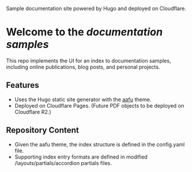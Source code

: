 Sample documentation site powered by Hugo and deployed on Cloudflare.

# Welcome to the *documentation samples*

This repo implements the UI for an index to documentation samples, including online publications, blog posts, and personal projects.

## Features

- Uses the Hugo static site generator with the [aafu](https://themes.gohugo.io/themes/aafu/) theme.
- Deployed on Cloudflare Pages. (Future PDF objects to be deployed on Cloudflare R2.)

## Repository Content

- Given the aafu theme, the index structure is defined in the config.yaml file.
- Supporting index entry formats are defined in modified /layouts/partials/accordion partials files.
